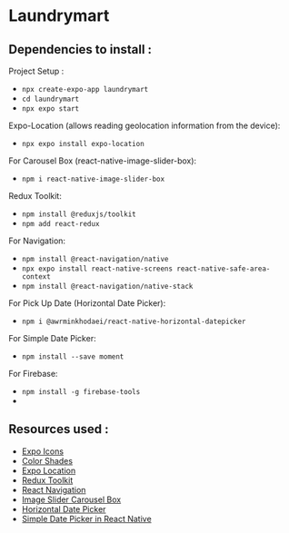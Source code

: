 # Laundrymart


## Dependencies to install :
Project Setup :
- `npx create-expo-app laundrymart`
- `cd laundrymart`
- `npx expo start`

Expo-Location (allows reading geolocation information from the device):
- `npx expo install expo-location`

For Carousel Box (react-native-image-slider-box):
- `npm i react-native-image-slider-box`

Redux Toolkit:
- `npm install @reduxjs/toolkit`
- `npm add react-redux`

For Navigation:
- `npm install @react-navigation/native`
- `npx expo install react-native-screens react-native-safe-area-context`
- `npm install @react-navigation/native-stack`

For Pick Up Date (Horizontal Date Picker):
- `npm i @awrminkhodaei/react-native-horizontal-datepicker`

For Simple Date Picker:
- `npm install --save moment`

For Firebase:
- `npm install -g firebase-tools`
- 

## Resources used :
- [Expo Icons](https://icons.expo.fyi/)
- [Color Shades](https://htmlcolorcodes.com/color-picker/)
- [Expo Location](https://docs.expo.dev/versions/latest/sdk/location/)
- [Redux Toolkit](https://redux-toolkit.js.org/introduction/getting-started)
- [React Navigation](https://reactnavigation.org/docs/getting-started)
- [Image Slider Carousel Box](https://www.npmjs.com/package/react-native-image-slider-box)
- [Horizontal Date Picker](https://github.com/AwrminKhodaei/react-native-horizontal-datepicker)
- [Simple Date Picker in React Native](https://dev.to/kharioki/horizontal-calendar-a-simple-date-picker-for-react-native-4h2)

